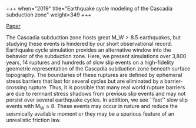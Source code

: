 +++
when="2019"
title="Earthquake cycle modeling of the Cascadia subduction zone"
weight=349
+++

[Paper](https://eartharxiv.org/3vuxw/)

The Cascadia subduction zone hosts great $\mathrm{M}\_\mathrm{W} > 8.5$ earthquakes, but studying these events is hindered by our short observational record. Earthquake cycle simulation provides an alternative window into the behavior of the subduction zone. Here, we present simulations over 3,800 years, 14 ruptures and hundreds of slow slip events on a high-fidelity geometric representation of the Cascadia subduction zone beneath surface topography. The boundaries of these ruptures are defined by ephemeral stress barriers that last for several cycles but are eliminated by a barrier-crossing rupture. Thus, it is possible that many real world rupture barriers are due to remnant stress shadows from previous slip events and may not persist over several earthquake cycles. In addition, we see ``fast'' slow slip events with $\mathrm{M}_\mathrm{W} \approx 8$. These events may occur in nature and reduce the seismically available moment or they may be a spurious feature of an unrealistic friction law.
